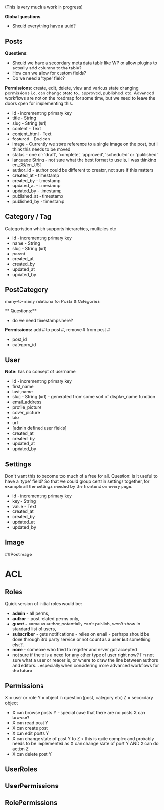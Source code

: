 (This is very much a work in progress)

**Global questions**: 
 * Should everything have a uuid?

## Posts

**Questions**: 
 * Should we have a secondary meta data table like WP or allow plugins to actually add columns to the table? 
 * How can we allow for custom fields?
 * Do we need a 'type' field?

**Permissions**: create, edit, delete, view and various state changing permissions i.e. can change state to.. approved, published, etc. 
Advanced workflows are not on the roadmap for some time, but we need to leave the doors open for implementing this.

- id - incrementing primary key
- title - String
- slug - String (url)
- content - Text
- content_html - Text
- featured - Boolean
- image - Currently we store reference to a single image on the post, but I think this needs to be moved 
- status - one of: 'draft', 'complete', 'approved', 'scheduled' or 'published'
- language String - not sure what the best format to use is, I was thinking en_GB/en_US?
- author_id - author could be different to creator, not sure if this matters
- created_at - timestamp
- created_by - timestamp
- updated_at - timestamp
- updated_by - timestamp
- published_at - timestamp
- published_by - timestamp

## Category / Tag

Categoristion which supports hierarchies, multiples etc

- id - incrementing primary key
- name - String
- slug - String (url)
- parent
- created_at
- created_by
- updated_at
- updated_by

## PostCategory

many-to-many relations for Posts & Categories

** Questions:** 
 * do we need timestamps here?

**Permissions:** add # to post #, remove # from post #

- post_id
- category_id

## User

**Note:** has no concept of username

- id - incrementing primary key
- first_name
- last_name
- slug - String (url) - generated from some sort of display_name function
- email_address
- profile_picture
- cover_picture
- bio
- url
- [admin defined user fields]
- created_at
- created_by
- updated_at
- updated_by

## Settings

Don't want this to become too much of a free for all. 
Question: is it useful to have a 'type' field? So that we could group certain settings together, for example all the settings needed by the frontend on every page.

- id - incrementing primary key
- key - String
- value - Text
- created_at
- created_by
- updated_at
- updated_by

## Image

##PostImage
      


# ACL
## Roles

Quick version of initial roles would be:

- **admin** - all perms, 
- **author** - post related perms only, 
- **guest** - same as author, potentially can't publish, won't show in standard list of users, 
- **subscriber** - gets notifications - relies on email - perhaps should be done through 3rd party service or not count as a user but something else?. 
- **none** - someone who tried to register and never got accepted
- not sure if there is a need for any other type of user right now? I'm not sure what a user or reader is, or where to draw the line between authors and editors... especially when considering more advanced workflows for the future

## Permissions

X = user or role
Y = object in question (post, category etc)
Z = secondary object

* X can browse posts Y - special case that there are no posts X can browse?
* X can read post Y
* X can create post
* X can edit posts Y
* X can change state of post Y to Z < this is quite complex and probably needs to be implemented as X can change state of post Y AND X can do action Z
* X can delete post Y

## UserRoles
## UserPermissions
## RolePermissions